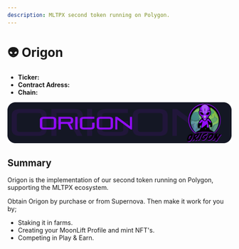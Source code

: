 ```yaml
---
description: MLTPX second token running on Polygon.
---
```


# 👽 Origon

* **Ticker:** 
* **Contract Adress:**
* **Chain:** 

![](../../.gitbook/assets/origon-banner.png)

## Summary

Origon is the implementation of our second token running on Polygon, supporting the MLTPX ecosystem.

Obtain Origon by purchase or from Supernova. Then make it work for you by;

* Staking it in farms.
* Creating your MoonLift Profile and mint NFT's.
* Competing in Play & Earn.

## 

